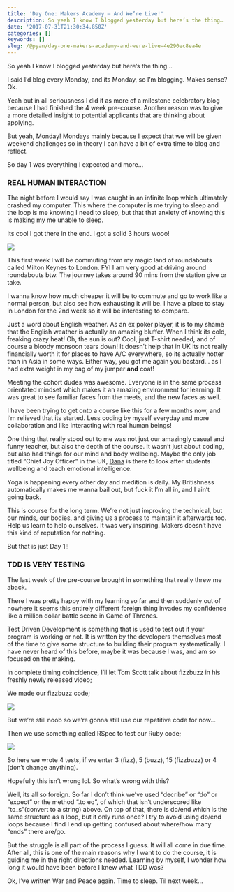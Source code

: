 ```yaml
---
title: 'Day One: Makers Academy — And We’re Live!'
description: So yeah I know I blogged yesterday but here’s the thing…
date: '2017-07-31T21:30:34.850Z'
categories: []
keywords: []
slug: /@pyan/day-one-makers-academy-and-were-live-4e290ec8ea4e
---
```


So yeah I know I blogged yesterday but here’s the thing…

I said I’d blog every Monday, and its Monday, so I’m blogging. Makes sense? Ok.

Yeah but in all seriousness I did it as more of a milestone celebratory blog because I had finished the 4 week pre-course. Another reason was to give a more detailed insight to potential applicants that are thinking about applying.

But yeah, Monday! Mondays mainly because I expect that we will be given weekend challenges so in theory I can have a bit of extra time to blog and reflect.

So day 1 was everything I expected and more…

### REAL HUMAN INTERACTION

The night before I would say I was caught in an infinite loop which ultimately crashed my computer. This where the computer is me trying to sleep and the loop is me knowing I need to sleep, but that that anxiety of knowing this is making my me unable to sleep.

Its cool I got there in the end. I got a solid 3 hours wooo!

![](https://cdn-images-1.medium.com/max/800/0*wD0v2RZTCuiprGED.jpg)

This first week I will be commuting from my magic land of roundabouts called Milton Keynes to London. FYI I am very good at driving around roundabouts btw. The journey takes around 90 mins from the station give or take.

I wanna know how much cheaper it will be to commute and go to work like a normal person, but also see how exhausting it will be. I have a place to stay in London for the 2nd week so it will be interesting to compare.

Just a word about English weather. As an ex poker player, it is to my shame that the English weather is actually an amazing bluffer. When I think its cold, freaking crazy heat! Oh, the sun is out? Cool, just T-shirt needed, and of course a bloody monsoon tears down! It doesn’t help that in UK its not really financially worth it for places to have A/C everywhere, so its actually hotter than in Asia in some ways. Either way, you got me again you bastard… as I had extra weight in my bag of my jumper **and** coat!

Meeting the cohort dudes was awesome. Everyone is in the same process orientated mindset which makes it an amazing environment for learning. It was great to see familiar faces from the meets, and the new faces as well.

I have been trying to get onto a course like this for a few months now, and I’m relieved that its started. Less coding by myself everyday and more collaboration and like interacting with real human beings!

One thing that really stood out to me was not just our amazingly casual and funny teacher, but also the depth of the course. It wasn’t just about coding, but also had things for our mind and body wellbeing. Maybe the only job titled “Chief Joy Officer” in the UK, [Dana](http://www.chiefjoyofficer.com/) is there to look after students wellbeing and teach emotional intelligence.

Yoga is happening every other day and medition is daily. My Britishness automatically makes me wanna bail out, but fuck it I’m all in, and I ain’t going back.

This is course for the long term. We’re not just improving the technical, but our minds, our bodies, and giving us a process to maintain it afterwards too. Help us learn to help ourselves. It was very inspiring. Makers doesn’t have this kind of reputation for nothing.

But that is just Day 1!!

### TDD IS VERY TESTING

The last week of the pre-course brought in something that really threw me aback.

There I was pretty happy with my learning so far and then suddenly out of nowhere it seems this entirely different foreign thing invades my confidence like a million dollar battle scene in Game of Thrones.

Test Driven Development is something that is used to test out if your program is working or not. It is written by the developers themselves most of the time to give some structure to building their program systematically. I have never heard of this before, maybe it was because I was, and am so focused on the making.

In complete timing coincidence, I’ll let Tom Scott talk about fizzbuzz in his freshly newly released video;

We made our fizzbuzz code;

![](https://cdn-images-1.medium.com/max/800/0*x0peu39bozzGZMyF.png)

But we’re still noob so we’re gonna still use our repetitive code for now…

Then we use something called RSpec to test our Ruby code;

![](https://cdn-images-1.medium.com/max/800/0*5guyDt3yNmfF5M-W.png)

So here we wrote 4 tests, if we enter 3 (fizz), 5 (buzz), 15 (fizzbuzz) or 4 (don’t change anything).

Hopefully this isn’t wrong lol. So what’s wrong with this?

Well, its all so foreign. So far I don’t think we’ve used “decribe” or “do” or “expect” or the method “.to eq”, of which that isn’t underscored like “to\_s”(convert to a string) above. On top of that, there is do/end which is the same structure as a loop, but it only runs once? I try to avoid using do/end loops because I find I end up getting confused about where/how many “ends” there are/go.

But the struggle is all part of the process I guess. It will all come in due time. After all, this is one of the main reasons why I want to do the course, it is guiding me in the right directions needed. Learning by myself, I wonder how long it would have been before I knew what TDD was?

Ok, I’ve written War and Peace again. Time to sleep. Til next week…